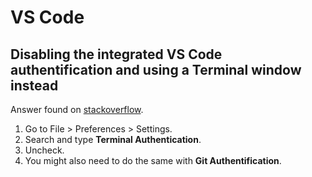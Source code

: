 # VS Code

## Disabling the integrated VS Code authentification and using a Terminal window instead

Answer found on [stackoverflow](https://stackoverflow.com/questions/62772525/vscode-how-to-ask-for-password-in-terminal-instead-of-pop-up-tab).

1. Go to File > Preferences > Settings.
2. Search and type **Terminal Authentication**.
3. Uncheck.
4. You might also need to do the same with **Git Authentification**.
